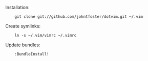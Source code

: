 Installation:

````
    git clone git://github.com/johntfoster/dotvim.git ~/.vim
````

Create symlinks:

````
    ln -s ~/.vim/vimrc ~/.vimrc
````

Update bundles:

````
    :BundleInstall!
````
